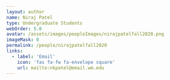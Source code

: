 ```yaml
---
layout: author
name: Niraj Patel
type: Undergraduate Students
webOrder: 5.0
avatar: /assets/images/peopleImages/nirajpatelfall2020.png
imageMask: 0
permalink: /people/nirajpatelfall2020
links:
  - label: 'Email'
    icon: 'fas fa-fw fa-envelope square'
    url: mailto:nkpatel@email.wm.edu
---
```

